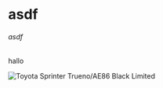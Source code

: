 # asdf

###### asdf

hallo

![Toyota Sprinter Trueno/AE86 Black Limited](https://scontent-fra5-1.xx.fbcdn.net/v/t1.6435-9/104339510_1432252703635657_205377733593977723_n.jpg?_nc_cat=100&ccb=1-7&_nc_sid=127cfc&_nc_ohc=zXrKVjTcFrkQ7kNvgGS7SzP&_nc_zt=23&_nc_ht=scontent-fra5-1.xx&_nc_gid=AYftcqVucfGrMwBeeRvSvrH&oh=00_AYDvghLA7611T7YCf9-1i_bnP2b28YGxVVB7-7OdLpePJw&oe=67C6D43E)
